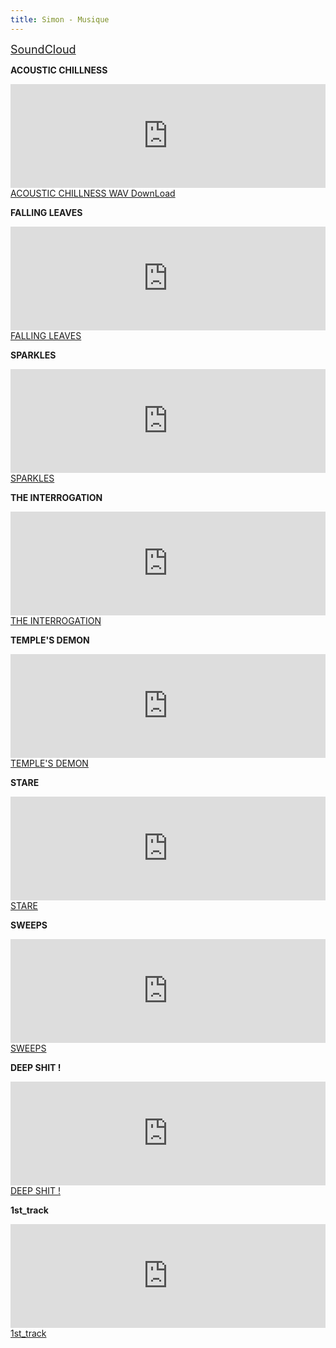 ```yaml
---
title: Simon - Musique
---
```

     
<a class="btn btn-default" href="https://soundcloud.com/simon-todeschini">
    <i class="fa fa-soundcloud fa-3x pull-left"></i>
    <font size="4">SoundCloud</font>
</a>
     
     
**ACOUSTIC CHILLNESS**
     
<iframe width="100%" height="166" scrolling="no" frameborder="no" src="https://w.soundcloud.com/player/?url=https%3A//api.soundcloud.com/tracks/243237682&amp;color=ff5500&amp;auto_play=false&amp;hide_related=false&amp;show_comments=true&amp;show_user=true&amp;show_reposts=false"></iframe>

<a class="btn btn-default btn-sm" href="https://soundcloud.com/simon-todeschini/acoustic-chillness">
    <i class="fa fa-soundcloud fa-2x"></i>
    ACOUSTIC CHILLNESS
</a>
<a class="btn btn-default btn-sm" href="simon-music/acoustic-chillness.wav">
    <i class="fa fa-file-audio-o fa-2x"></i>
    WAV DownLoad
</a>
     
     
**FALLING LEAVES**
     
<iframe width="100%" height="166" scrolling="no" frameborder="no" src="https://w.soundcloud.com/player/?url=https%3A//api.soundcloud.com/tracks/240812399&amp;color=ff5500&amp;auto_play=false&amp;hide_related=false&amp;show_comments=true&amp;show_user=true&amp;show_reposts=false"></iframe>

<a class="btn btn-default btn-sm" href="https://soundcloud.com/simon-todeschini/falling-leaves">
    <i class="fa fa-soundcloud fa-2x"></i>
    FALLING LEAVES
</a>
     
     
**SPARKLES**
     
<iframe width="100%" height="166" scrolling="no" frameborder="no" src="https://w.soundcloud.com/player/?url=https%3A//api.soundcloud.com/tracks/240331381&amp;color=ff5500&amp;auto_play=false&amp;hide_related=false&amp;show_comments=true&amp;show_user=true&amp;show_reposts=false"></iframe>

<a class="btn btn-default btn-sm" href="https://soundcloud.com/simon-todeschini/sparkles">
    <i class="fa fa-soundcloud fa-2x"></i>
    SPARKLES
</a>
   
   
**THE INTERROGATION**
     
<iframe width="100%" height="166" scrolling="no" frameborder="no" src="https://w.soundcloud.com/player/?url=https%3A//api.soundcloud.com/tracks/237524384&amp;color=ff5500&amp;auto_play=false&amp;hide_related=false&amp;show_comments=true&amp;show_user=true&amp;show_reposts=false"></iframe>

<a class="btn btn-default btn-sm" href="https://soundcloud.com/simon-todeschini/the-interrogation">
    <i class="fa fa-soundcloud fa-2x"></i>
    THE INTERROGATION
</a>
     
     
**TEMPLE'S DEMON**
     
<iframe width="100%" height="166" scrolling="no" frameborder="no" src="https://w.soundcloud.com/player/?url=https%3A//api.soundcloud.com/tracks/236815628&amp;color=ff5500&amp;auto_play=false&amp;hide_related=false&amp;show_comments=true&amp;show_user=true&amp;show_reposts=false"></iframe>

<a class="btn btn-default btn-sm" href="https://soundcloud.com/simon-todeschini/temples-demon">
    <i class="fa fa-soundcloud fa-2x"></i>
    TEMPLE'S DEMON
</a>
     
     
**STARE**
     
<iframe width="100%" height="166" scrolling="no" frameborder="no" src="https://w.soundcloud.com/player/?url=https%3A//api.soundcloud.com/tracks/236505171&amp;color=ff5500&amp;auto_play=false&amp;hide_related=false&amp;show_comments=true&amp;show_user=true&amp;show_reposts=false"></iframe>

<a class="btn btn-default btn-sm" href="https://soundcloud.com/simon-todeschini/stare">
    <i class="fa fa-soundcloud fa-2x"></i>
    STARE
</a>
     
     
**SWEEPS**
     
<iframe width="100%" height="166" scrolling="no" frameborder="no" src="https://w.soundcloud.com/player/?url=https%3A//api.soundcloud.com/tracks/236502616&amp;color=ff5500&amp;auto_play=false&amp;hide_related=false&amp;show_comments=true&amp;show_user=true&amp;show_reposts=false"></iframe>

<a class="btn btn-default btn-sm" href="https://soundcloud.com/simon-todeschini/sweeps">
    <i class="fa fa-soundcloud fa-2x"></i>
    SWEEPS
</a>
     
     
**DEEP SHIT !**
     
<iframe width="100%" height="166" scrolling="no" frameborder="no" src="https://w.soundcloud.com/player/?url=https%3A//api.soundcloud.com/tracks/235453910&amp;color=ff5500&amp;auto_play=false&amp;hide_related=false&amp;show_comments=true&amp;show_user=true&amp;show_reposts=false"></iframe>

<a class="btn btn-default btn-sm" href="https://soundcloud.com/simon-todeschini/deep-shit">
    <i class="fa fa-soundcloud fa-2x"></i>
    DEEP SHIT !
</a>
     
     
**1st_track**
     
<iframe width="100%" height="166" scrolling="no" frameborder="no" src="https://w.soundcloud.com/player/?url=https%3A//api.soundcloud.com/tracks/226096383&amp;color=ff5500&amp;auto_play=false&amp;hide_related=false&amp;show_comments=true&amp;show_user=true&amp;show_reposts=false"></iframe>

<a class="btn btn-default btn-sm" href="https://soundcloud.com/simon-todeschini/1st_track">
    <i class="fa fa-soundcloud fa-2x"></i>
    1st_track
</a>